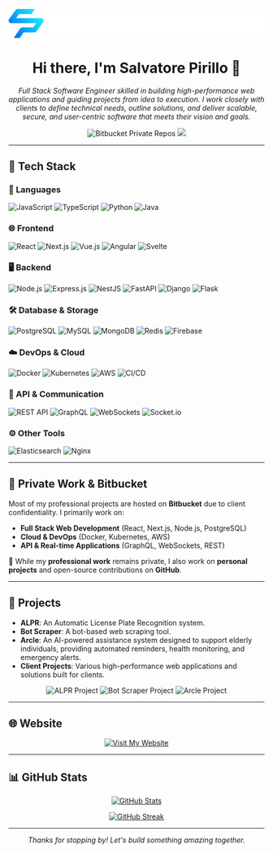 <p align="center">
  <img src="https://raw.githubusercontent.com/Saviox-main/Saviox-main/main/logo.svg" alt="Salvatore Pirillo" style="max-width: 100%; height: auto;" />
</p>

<h1 align="center">Hi there, I'm Salvatore Pirillo 👋</h1>

<p align="center">
  <em>
    Full Stack Software Engineer skilled in building high-performance web applications and guiding projects from idea to execution. I work closely with clients to define technical needs, outline solutions, and deliver scalable, secure, and user-centric software that meets their vision and goals.
  </em>
</p>

<p align="center">
  <img src="https://img.shields.io/badge/Bitbucket-Private%20Repositories-0052CC?style=for-the-badge&logo=bitbucket&logoColor=white" alt="Bitbucket Private Repos">
  <img src="https://img.shields.io/badge/GitHub-Public%20Repos-000000?style=for-the-badge&logo=github&logoColor=21FFFF">
</p>

---

## 🚀 Tech Stack

### 📌 Languages
<p>
  <img src="https://img.shields.io/badge/JavaScript-000000?style=for-the-badge&logo=javascript&logoColor=21FFFF" alt="JavaScript" />
  <img src="https://img.shields.io/badge/TypeScript-21FFFF?style=for-the-badge&logo=typescript&logoColor=000000" alt="TypeScript" />
  <img src="https://img.shields.io/badge/Python-0061F3?style=for-the-badge&logo=python&logoColor=FFFFFF" alt="Python" />
  <img src="https://img.shields.io/badge/Java-000000?style=for-the-badge&logo=java&logoColor=21FFFF" alt="Java" />
</p>

### 🌐 Frontend
<p>
  <img src="https://img.shields.io/badge/React-21FFFF?style=for-the-badge&logo=react&logoColor=000000" alt="React" />
  <img src="https://img.shields.io/badge/Next.js-000000?style=for-the-badge&logo=next.js&logoColor=21FFFF" alt="Next.js" />
  <img src="https://img.shields.io/badge/Vue.js-21FFFF?style=for-the-badge&logo=vue.js&logoColor=000000" alt="Vue.js" />
  <img src="https://img.shields.io/badge/Angular-0061F3?style=for-the-badge&logo=angular&logoColor=FFFFFF" alt="Angular" />
  <img src="https://img.shields.io/badge/Svelte-000000?style=for-the-badge&logo=svelte&logoColor=21FFFF" alt="Svelte" />
</p>

### 🖥️ Backend
<p>
  <img src="https://img.shields.io/badge/Node.js-21FFFF?style=for-the-badge&logo=node.js&logoColor=000000" alt="Node.js" />
  <img src="https://img.shields.io/badge/Express.js-0061F3?style=for-the-badge&logo=express&logoColor=FFFFFF" alt="Express.js" />
  <img src="https://img.shields.io/badge/NestJS-000000?style=for-the-badge&logo=nestjs&logoColor=21FFFF" alt="NestJS" />
  <img src="https://img.shields.io/badge/FastAPI-21FFFF?style=for-the-badge&logo=fastapi&logoColor=000000" alt="FastAPI" />
  <img src="https://img.shields.io/badge/Django-0061F3?style=for-the-badge&logo=django&logoColor=FFFFFF" alt="Django" />
  <img src="https://img.shields.io/badge/Flask-000000?style=for-the-badge&logo=flask&logoColor=21FFFF" alt="Flask" />
</p>

### 🛠️ Database & Storage
<p>
  <img src="https://img.shields.io/badge/PostgreSQL-0061F3?style=for-the-badge&logo=postgresql&logoColor=FFFFFF" alt="PostgreSQL" />
  <img src="https://img.shields.io/badge/MySQL-000000?style=for-the-badge&logo=mysql&logoColor=21FFFF" alt="MySQL" />
  <img src="https://img.shields.io/badge/MongoDB-21FFFF?style=for-the-badge&logo=mongodb&logoColor=000000" alt="MongoDB" />
  <img src="https://img.shields.io/badge/Redis-0061F3?style=for-the-badge&logo=redis&logoColor=FFFFFF" alt="Redis" />
  <img src="https://img.shields.io/badge/Firebase-000000?style=for-the-badge&logo=firebase&logoColor=21FFFF" alt="Firebase" />
</p>

### ☁️ DevOps & Cloud
<p>
  <img src="https://img.shields.io/badge/Docker-000000?style=for-the-badge&logo=docker&logoColor=21FFFF" alt="Docker" />
  <img src="https://img.shields.io/badge/Kubernetes-21FFFF?style=for-the-badge&logo=kubernetes&logoColor=000000" alt="Kubernetes" />
  <img src="https://img.shields.io/badge/AWS-0061F3?style=for-the-badge&logo=amazonaws&logoColor=FFFFFF" alt="AWS" />
  <img src="https://img.shields.io/badge/CI/CD-000000?style=for-the-badge&logo=githubactions&logoColor=21FFFF" alt="CI/CD" />
</p>

### 🔗 API & Communication
<p>
  <img src="https://img.shields.io/badge/REST API-21FFFF?style=for-the-badge&logo=api&logoColor=000000" alt="REST API" />
  <img src="https://img.shields.io/badge/GraphQL-0061F3?style=for-the-badge&logo=graphql&logoColor=FFFFFF" alt="GraphQL" />
  <img src="https://img.shields.io/badge/WebSockets-000000?style=for-the-badge&logo=websocket&logoColor=21FFFF" alt="WebSockets" />
  <img src="https://img.shields.io/badge/Socket.io-21FFFF?style=for-the-badge&logo=socket.io&logoColor=000000" alt="Socket.io" />
</p>

### ⚙️ Other Tools
<p>
  <img src="https://img.shields.io/badge/Elasticsearch-0061F3?style=for-the-badge&logo=elasticsearch&logoColor=FFFFFF" alt="Elasticsearch" />
  <img src="https://img.shields.io/badge/Nginx-000000?style=for-the-badge&logo=nginx&logoColor=21FFFF" alt="Nginx" />
</p>


---

## 🔐 Private Work & Bitbucket

Most of my professional projects are hosted on **Bitbucket** due to client confidentiality. I primarily work on:
- **Full Stack Web Development** (React, Next.js, Node.js, PostgreSQL)
- **Cloud & DevOps** (Docker, Kubernetes, AWS)
- **API & Real-time Applications** (GraphQL, WebSockets, REST)

🔹 While my **professional work** remains private, I also work on **personal projects** and open-source contributions on **GitHub**.

---

## 💼 Projects

- **ALPR**: An Automatic License Plate Recognition system.
- **Bot Scraper**: A bot-based web scraping tool.
- **Arcle**: An AI-powered assistance system designed to support elderly individuals, providing automated reminders, health monitoring, and emergency alerts.
- **Client Projects**: Various high-performance web applications and solutions built for clients.

<p align="center">
  <img src="https://img.shields.io/badge/ALPR-Project-0061F3?style=for-the-badge&logo=github&logoColor=21FFFF" alt="ALPR Project">
  <img src="https://img.shields.io/badge/Bot%20Scraper-Project-0061F3?style=for-the-badge&logo=github&logoColor=21FFFF" alt="Bot Scraper Project">
  <img src="https://img.shields.io/badge/Arcle-Project-0061F3?style=for-the-badge&logo=github&logoColor=21FFFF" alt="Arcle Project">
</p>

---

## 🌐 Website

<p align="center">
  <a href="https://pirillosalvatore.com" target="_blank">
    <img src="https://img.shields.io/badge/Visit-My%20Website-21FFFF?style=for-the-badge&logo=google-chrome&logoColor=000000" alt="Visit My Website">
  </a>
</p>

---

## 📊 GitHub Stats

<p align="center">
  <a href="https://github.com/Saviox-main">
    <img src="https://github-readme-stats.vercel.app/api?username=Saviox-main&show_icons=true&theme=dark&hide_border=true" alt="GitHub Stats">
  </a>
</p>

<p align="center">
  <a href="https://github.com/Saviox-main">
    <img src="https://github-readme-streak-stats.herokuapp.com/?user=Saviox-main&theme=dark&hide_border=true" alt="GitHub Streak">
  </a>
</p>

---

<p align="center">
  <em>Thanks for stopping by! Let's build something amazing together.</em>
</p>
